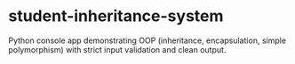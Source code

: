 # student-inheritance-system
Python console app demonstrating OOP (inheritance, encapsulation, simple polymorphism) with strict input validation and clean output.
